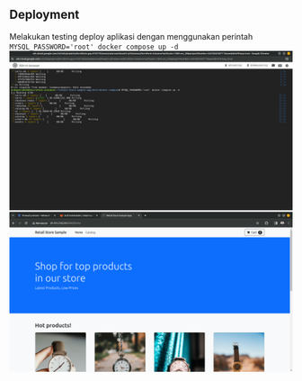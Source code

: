 ## Deployment

Melakukan testing deploy aplikasi dengan menggunakan perintah 
`MYSQL_PASSWORD='root' docker compose up -d`
![alt text](../images/running-app.png)
![alt text](../images/app-running.png)